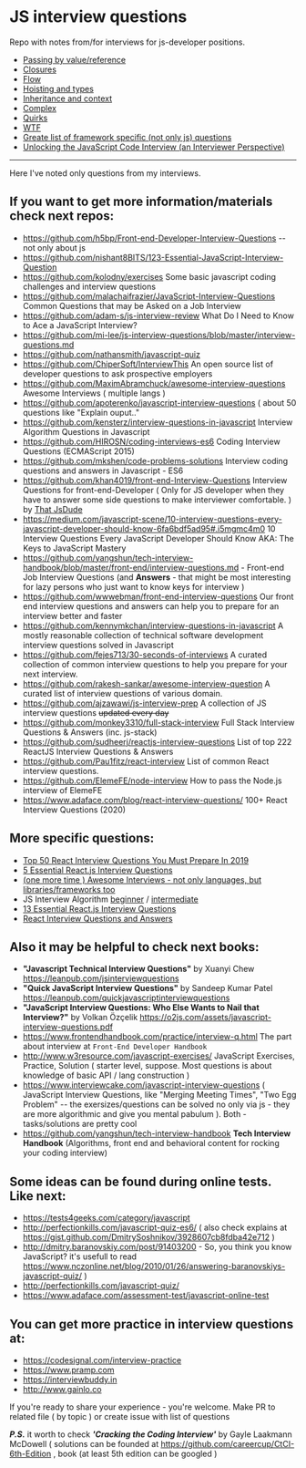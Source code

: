 # JS interview questions

Repo with notes from/for interviews for js-developer positions.

- [Passing by value/reference](https://github.com/vvscode/js--interview-questions/blob/master/topics/passing-by-value-and-by-reference.md)
- [Closures](https://github.com/vvscode/js--interview-questions/blob/master/topics/closures.md)
- [Flow](https://github.com/vvscode/js--interview-questions/blob/master/topics/flow.md)
- [Hoisting and types](https://github.com/vvscode/js--interview-questions/blob/master/topics/hoisting-vs-types.md)
- [Inheritance and context](https://github.com/vvscode/js--interview-questions/blob/master/topics/inheritance-vs-context.md)
- [Complex](https://github.com/vvscode/js--interview-questions/blob/master/topics/complex.md)
- [Quirks](https://github.com/vvscode/js--interview-questions/blob/master/topics/quirks.md)
- [WTF](https://github.com/vvscode/js--interview-questions/blob/master/topics/wft.md)
- [Greate list of framework specific (not only js) questions](https://www.toptal.com/resources)
- [Unlocking the JavaScript Code Interview (an Interviewer Perspective)](https://medium.com/appsflyer/unlocking-the-javascript-code-interview-an-interviewer-perspective-f4fe06246b29)

---

Here I've noted only questions from my interviews.

## If you want to get more information/materials check next repos:

- https://github.com/h5bp/Front-end-Developer-Interview-Questions -- not only about js
- https://github.com/nishant8BITS/123-Essential-JavaScript-Interview-Question
- https://github.com/kolodny/exercises Some basic javascript coding challenges and interview questions
- https://github.com/malachaifrazier/JavaScript-Interview-Questions Common Questions that may be Asked on a Job Interview
- https://github.com/adam-s/js-interview-review What Do I Need to Know to Ace a JavaScript Interview?
- https://github.com/mi-lee/js-interview-questions/blob/master/interview-questions.md
- https://github.com/nathansmith/javascript-quiz
- https://github.com/ChiperSoft/InterviewThis An open source list of developer questions to ask prospective employers
- https://github.com/MaximAbramchuck/awesome-interview-questions Awesome Interviews ( multiple langs )
- https://github.com/apoterenko/javascript-interview-questions ( about 50 questions like "Explain ouput.."
- https://github.com/kensterz/interview-questions-in-javascript Interview Algorithm Questions in Javascript
- https://github.com/HIROSN/coding-interviews-es6 Coding Interview Questions (ECMAScript 2015)
- https://github.com/mkshen/code-problems-solutions Interview coding questions and answers in Javascript - ES6
- https://github.com/khan4019/front-end-Interview-Questions Interview Questions for front-end-Developer ( Only for JS developer when they have to answer some side questions to make interviewer comfortable. ) by [That JsDude](http://www.thatjsdude.com/interview/index.html)
- https://medium.com/javascript-scene/10-interview-questions-every-javascript-developer-should-know-6fa6bdf5ad95#.i5mgmc4m0 10 Interview Questions Every JavaScript Developer Should Know AKA: The Keys to JavaScript Mastery
- https://github.com/yangshun/tech-interview-handbook/blob/master/front-end/interview-questions.md - Front-end Job Interview Questions (and **Answers** - that might be most interesting for lazy persons who just want to know keys for interview )
- https://github.com/wwwebman/front-end-interview-questions Our front end interview questions and answers can help you to prepare for an interview better and faster
- https://github.com/kennymkchan/interview-questions-in-javascript A mostly reasonable collection of technical software development interview questions solved in Javascript
- https://github.com/fejes713/30-seconds-of-interviews A curated collection of common interview questions to help you prepare for your next interview.
- https://github.com/rakesh-sankar/awesome-interview-question A curated list of interview questions of various domain.
- https://github.com/ajzawawi/js-interview-prep A collection of JS interview questions ~~updated every day~~
- https://github.com/monkey3310/full-stack-interview Full Stack Interview Questions & Answers (inc. js-stack)
- https://github.com/sudheerj/reactjs-interview-questions List of top 222 ReactJS Interview Questions & Answers
- https://github.com/Pau1fitz/react-interview  List of common React interview questions.
- https://github.com/ElemeFE/node-interview How to pass the Node.js interview of ElemeFE
- https://www.adaface.com/blog/react-interview-questions/ 100+ React Interview Questions (2020)

## More specific questions:

- [Top 50 React Interview Questions You Must Prepare In 2019](https://www.edureka.co/blog/interview-questions/react-interview-questions/)
- [5 Essential React.js Interview Questions](https://www.codementor.io/reactjs/tutorial/5-essential-reactjs-interview-questions)
- [(one more time ) Awesome Interviews - not only languages, but libraries/frameworks too](https://github.com/MaximAbramchuck/awesome-interview-questions)
- JS Interview Algorithm [beginner](http://www.thatjsdude.com/interview/js1.html) / [intermediate](http://www.thatjsdude.com/interview/js2.html)
- [13 Essential React.js Interview Questions](https://www.toptal.com/react/interview-questions)
- [React Interview Questions and Answers](https://www.interviewbit.com/react-interview-questions/)

## Also it may be helpful to check next books:

- **"Javascript Technical Interview Questions"** by Xuanyi Chew https://leanpub.com/jsinterviewquestions
- **"Quick JavaScript Interview Questions"** by Sandeep Kumar Patel https://leanpub.com/quickjavascriptinterviewquestions
- **"JavaScript Interview Questions: Who Else Wants to Nail that Interview?"** by Volkan Özçelik https://o2js.com/assets/javascript-interview-questions.pdf
- https://www.frontendhandbook.com/practice/interview-q.html The part about interview at `Front-End Developer Handbook`
- http://www.w3resource.com/javascript-exercises/ JavaScript Exercises, Practice, Solution ( starter level, suppose. Most questions is about knowledge of basic API / lang construction )
- https://www.interviewcake.com/javascript-interview-questions ( JavaScript Interview Questions, like "Merging Meeting Times", "Two Egg Problem" -- the exersizes/questions can be solved no only via js - they are more algorithmic and give you mental pabulum ). Both - tasks/solutions are pretty cool
- https://github.com/yangshun/tech-interview-handbook **Tech Interview Handbook** (Algorithms, front end and behavioral content for rocking your coding interview)

## Some ideas can be found during online tests. Like next:

- https://tests4geeks.com/category/javascript
- http://perfectionkills.com/javascript-quiz-es6/ ( also check explains at https://gist.github.com/DmitrySoshnikov/3928607cb8fdba42e712 )
- http://dmitry.baranovskiy.com/post/91403200 - So, you think you know JavaScript? it's usefull to read https://www.nczonline.net/blog/2010/01/26/answering-baranovskiys-javascript-quiz/ )
- http://perfectionkills.com/javascript-quiz/
- https://www.adaface.com/assessment-test/javascript-online-test

## You can get more practice in interview questions at:

- https://codesignal.com/interview-practice
- https://www.pramp.com
- https://interviewbuddy.in
- http://www.gainlo.co


If you're ready to share your experience - you're welcome. Make PR to related file ( by topic ) or create issue with list of questions

**_P.S._** it worth to check **_*'Cracking the Coding Interview'*_** by Gayle Laakmann McDowell ( solutions can be founded at https://github.com/careercup/CtCI-6th-Edition , book (at least 5th edition can be googled )

